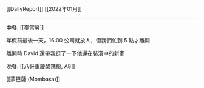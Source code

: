 [[DailyReport]]
[[2022年01月]]

---

中餐: [[麥當勞]]

年假前最後一天，16:00 公司就放人，但我們忙到 5 點才離開

離開時 David 還帶我逛了一下他還在裝潢中的新家

晚餐: [[八哥重慶酸辣粉, A8]]

[[蒙巴薩 (Mombasa)]]

